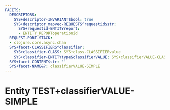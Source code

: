 ```yaml
---
FACETS:
  DESCRIPTORS:
    SYS+descriptor-INVARIANT$bool: true
    SYS+descriptor_mapvec-REQUESTS^requestid$str:
      SYS+requestid-ENTITYreport:
      - ENTITY_REPORToperationid
  REQUEST-PORT-STACK:
  - clojure.core.async.chan
  SYS+facet-CLASSIFIERS^classifier:
    SYS+classifier-CLASS: SYS+class-CLASSIFIERvalue
    SYS+classifier-ENTITYtype&classifierVALUE: SYS+classifierVALUE-CLASSIFIERvalue
  SYS+facet-CONTENT$str: ''
  SYS+facet-NAME&?: classifierVALUE-SIMPLE
---
```

# Entity TEST+classifierVALUE-SIMPLE

